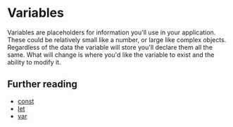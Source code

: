 # Variables

Variables are placeholders for information you'll use in your application. These could be relatively small like a number, or large like complex objects. Regardless of the data the variable will store you'll declare them all the same. What will change is where you'd like the variable to exist and the ability to modify it.

## Further reading

- [const](https://developer.mozilla.org/en-US/docs/Web/JavaScript/Reference/Statements/const)
- [let](https://developer.mozilla.org/en-US/docs/Web/JavaScript/Reference/Statements/let)
- [var](https://developer.mozilla.org/en-US/docs/Web/JavaScript/Reference/Statements/var)
